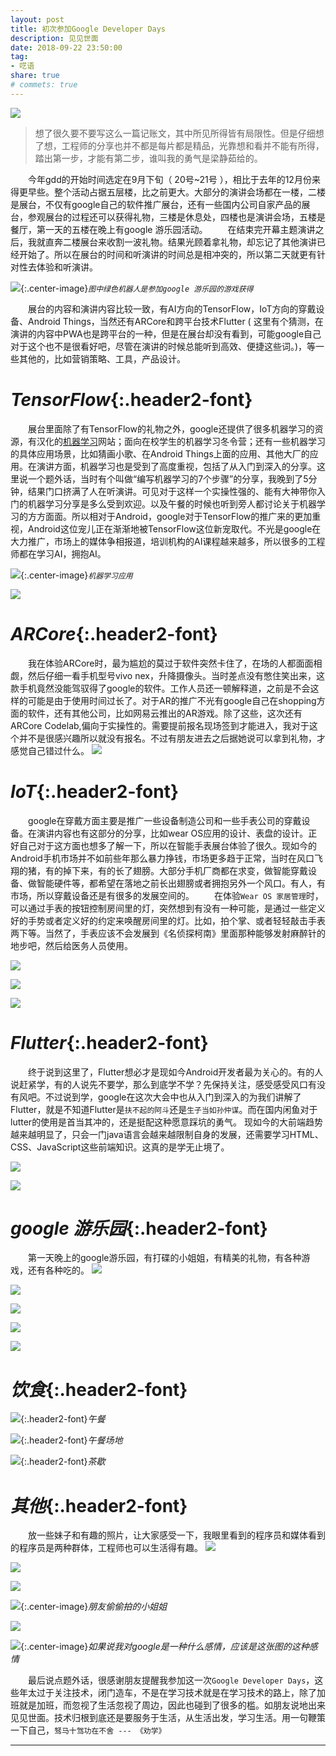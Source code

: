 ```yaml
---
layout: post
title: 初次参加Google Developer Days
description: 见见世面
date: 2018-09-22 23:50:00
tag: 
- 呓语
share: true 
# commets: true
---
```

![]({{site.baseurl}}/asset/2018-09-22/gdd-3.jpg)


>想了很久要不要写这么一篇记账文，其中所见所得皆有局限性。但是仔细想了想，工程师的分享也并不都是每片都是精品，光靠想和看并不能有所得，踏出第一步，才能有第二步，谁叫我的勇气是梁静茹给的。

&emsp;&emsp;今年gdd的开始时间选定在9月下旬（ 20号~21号 ），相比于去年的12月份来得更早些。整个活动占据五层楼，比之前更大。大部分的演讲会场都在一楼，二楼是展台，不仅有google自己的软件推广展台，还有一些国内公司自家产品的展台，参观展台的过程还可以获得礼物，三楼是休息处，四楼也是演讲会场，五楼是餐厅，第一天的五楼在晚上有google 游乐园活动。
&emsp;&emsp;在结束完开幕主题演讲之后，我就直奔二楼展台来收割一波礼物。结果光顾着拿礼物，却忘记了其他演讲已经开始了。所以在展台的时间和听演讲的时间总是相冲突的，所以第二天就更有针对性去体验和听演讲。

![]({{site.baseurl}}/asset/2018-09-22/gdd-4.jpeg){:.center-image}*`图中绿色机器人是参加google 游乐园的游戏获得`*

&emsp;&emsp;展台的内容和演讲内容比较一致，有AI方向的TensorFlow，IoT方向的穿戴设备、Android Things，当然还有ARCore和跨平台技术Flutter ( 这里有个猜测，在演讲的内容中PWA也是跨平台的一种，但是在展台却没有看到，可能google自己对于这个也不是很看好吧，尽管在演讲的时候总能听到高效、便捷这些词。)，等一些其他的，比如营销策略、工具，产品设计。

# *TensorFlow*{:.header2-font}
&emsp;&emsp;展台里面除了有TensorFlow的礼物之外，google还提供了很多机器学习的资源，有汉化的[机器学习](https://developers.google.com/machine-learning/crash-course/ml-intro?hl=zh-cn)网站；面向在校学生的机器学习冬令营；还有一些机器学习的具体应用场景，比如猜画小歌、在Android Things上面的应用、其他大厂的应用。在演讲方面，机器学习也是受到了高度重视，包括了从入门到深入的分享。这里说一个题外话，当时有个叫做“编写机器学习的7个步骤”的分享，我晚到了5分钟，结果门口挤满了人在听演讲。可见对于这样一个实操性强的、能有大神带你入门的机器学习分享是多么受到欢迎。以及午餐的时候也听到旁人都讨论关于机器学习的方方面面。所以相对于Android，google对于TensorFlow的推广来的更加重视，Android这位宠儿正在渐渐地被TensorFlow这位新宠取代。不光是google在大力推广，市场上的媒体争相报道，培训机构的AI课程越来越多，所以很多的工程师都在学习AI，拥抱AI。

![]({{site.baseurl}}/asset/2018-09-22/gdd-10.jpg){:.center-image}*`机器学习应用`*

![]({{site.baseurl}}/asset/2018-09-22/gdd-57.jpg)

# *ARCore*{:.header2-font}
&emsp;&emsp;我在体验ARCore时，最为尴尬的莫过于软件突然卡住了，在场的人都面面相觑，然后仔细一看手机型号vivo nex，升降摄像头。当时差点没有憋住笑出来，这款手机竟然没能驾驭得了google的软件。工作人员还一顿解释道，之前是不会这样的可能是由于使用时间过长了。对于AR的推广不光有google自己在shopping方面的软件，还有其他公司，比如网易云推出的AR游戏。除了这些，这次还有ARCore Codelab,偏向于实操性的。需要提前报名现场签到才能进入，我对于这个并不是很感兴趣所以就没有报名。不过有朋友进去之后据她说可以拿到礼物，才感觉自己错过什么。
![]({{site.baseurl}}/asset/2018-09-22/gdd-11.jpg)


# *IoT*{:.header2-font}
&emsp;&emsp;google在穿戴方面主要是推广一些设备制造公司和一些手表公司的穿戴设备。在演讲内容也有这部分的分享，比如wear OS应用的设计、表盘的设计。正好自己对于这方面也想多了解一下，所以在智能手表展台体验了很久。现如今的Android手机市场并不如前些年那么暴力挣钱，市场更多趋于正常，当时在风口飞翔的猪，有的掉下来，有的长了翅膀。大部分手机厂商都在求变，做智能穿戴设备、做智能硬件等，都希望在落地之前长出翅膀或者拥抱另外一个风口。有人，有市场，所以穿戴设备还是有很多的发展空间的。
&emsp;&emsp;在体验`Wear OS 家居管理`时，可以通过手表的按钮控制房间里的灯，突然想到有没有一种可能，是通过一些定义好的手势或者定义好的约定来唤醒房间里的灯。比如，拍个掌、或者轻轻敲击手表两下等。当然了，手表应该不会发展到《名侦探柯南》里面那种能够发射麻醉针的地步吧，然后给医务人员使用。

![]({{site.baseurl}}/asset/2018-09-22/gdd-56.jpg)

![]({{site.baseurl}}/asset/2018-09-22/gdd-36.jpg)

![]({{site.baseurl}}/asset/2018-09-22/gdd-1.jpeg)

# *Flutter*{:.header2-font}
&emsp;&emsp;终于说到这里了，Flutter想必才是现如今Android开发者最为关心的。有的人说赶紧学，有的人说先不要学，那么到底学不学？先保持关注，感受感受风口有没有风吧。不过说到学，google在这次大会中也从入门到深入的为我们讲解了Flutter，就是不知道Flutter是`扶不起的阿斗`还是`生子当如孙仲谋`。而在国内闲鱼对于lutter的使用是首当其冲的，还是挺配这种愿意踩坑的勇气。 现如今的大前端趋势越来越明显了，只会一门java语言会越来越限制自身的发展，还需要学习HTML、CSS、JavaScript这些前端知识。这真的是学无止境了。

![]({{site.baseurl}}/asset/2018-09-22/gdd-23.jpg)

![]({{site.baseurl}}/asset/2018-09-22/gdd-35.jpg)

# *google 游乐园*{:.header2-font}
&emsp;&emsp;第一天晚上的google游乐园，有打碟的小姐姐，有精美的礼物，有各种游戏，还有各种吃的。
![]({{site.baseurl}}/asset/2018-09-22/gdd-38.jpg)

![]({{site.baseurl}}/asset/2018-09-22/gdd-39.jpg)

![]({{site.baseurl}}/asset/2018-09-22/gdd-40.jpg)

![]({{site.baseurl}}/asset/2018-09-22/gdd-41.jpg)

![]({{site.baseurl}}/asset/2018-09-22/gdd-43.jpg)

# *饮食*{:.header2-font}
![]({{site.baseurl}}/asset/2018-09-22/gdd-52.jpg){:.header2-font}*午餐*

![]({{site.baseurl}}/asset/2018-09-22/gdd-53.jpg){:.header2-font}*午餐场地*

![]({{site.baseurl}}/asset/2018-09-22/gdd-59.jpg){:.header2-font}*茶歇*

# *其他*{:.header2-font}
&emsp;&emsp;放一些妹子和有趣的照片，让大家感受一下，我眼里看到的程序员和媒体看到的程序员是两种群体，工程师也可以生活得有趣。
![]({{site.baseurl}}/asset/2018-09-22/gdd-54.jpg)

![]({{site.baseurl}}/asset/2018-09-22/gdd-55.jpg)


![]({{site.baseurl}}/asset/2018-09-22/gdd-60.jpg)

![]({{site.baseurl}}/asset/2018-09-22/gdd-62.jpg){:.center-image}*朋友偷偷拍的小姐姐*

![]({{site.baseurl}}/asset/2018-09-22/gdd-64.jpg)


![]({{site.baseurl}}/asset/2018-09-22/gdd-68.jpg){:.center-image}*如果说我对google是一种什么感情，应该是这张图的这种感情*

&emsp;&emsp;最后说点题外话，很感谢朋友提醒我参加这一次`Google Developer Days`，这些年太过于关注技术，闭门造车，不是在学习技术就是在学习技术的路上，除了加班就是加班，而忽视了生活忽视了周边，因此也碰到了很多的槛。如朋友说地出来见见世面。技术归根到底还是要服务于生活，从生活出发，学习生活。用一句鞭策一下自己，`驽马十驾功在不舍 --- 《劝学》`

------------------

